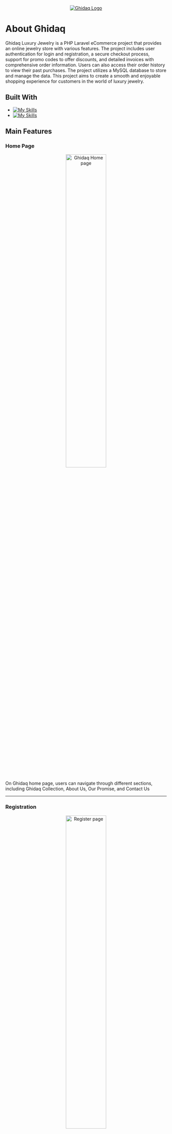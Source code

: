 <!-- PROJECT LOGO -->
<div align="center">
  <a href="https://github.com/vMohd/ghidaq">
    <img src="media/ghidaq-logo.png" alt=" Ghidaq Logo">
  </a>
</div>



# About Ghidaq
Ghidaq Luxury Jewelry is a PHP Laravel eCommerce project that provides an online jewelry store with various features. The project includes user authentication for login and registration, a secure checkout process, support for promo codes to offer discounts, and detailed invoices with comprehensive order information. Users can also access their order history to view their past purchases. The project utilizes a MySQL database to store and manage the data. This project aims to create a smooth and enjoyable shopping experience for customers in the world of luxury jewelry.

## Built With

* [![My Skills](https://skills.thijs.gg/icons?i=bootstrap,html,css)](https://skills.thijs.gg)
* [![My Skills](https://skills.thijs.gg/icons?i=php,laravel,mysql)](https://skills.thijs.gg)

## Main Features

### Home Page
<div align="center">
  <img src="media/Home.gif" width="50%" alt="Ghidaq Home page">
</div>
On Ghidaq home page, users can navigate through different sections, including Ghidaq Collection, About Us, Our Promise, and Contact Us

---

### Registration
<div align="center">
  <img src="media/Register.gif" width="50%" alt="Register page">
</div>
To Register, simply click on the "Register" button located in the top-right corner of the page's navbar. This will direct you to the registration form, where you can fill in the required information and submit the form to create your account.

---

### Login 
<div align="center">
  <img src="media/Login.gif" width="50%" alt="Login page">
</div>
To Login, click on the "Login" button located in the top-right corner of the page's navbar. This will take you to the login form where you can enter your credentials and access your account.

---

### Validation
<div align="center">
  <img src="media/Validation.gif" width="50%" alt="Validation">
</div>
Before allowing users to submit their input, the system performs thorough validation to ensure the accuracy and integrity of the data.

---

### Logout
<div align="center">
  <img src="media/Logout.gif" width="50%" alt="Logout page">
</div>
To logout, you can click on the "Logout" button located in the drop-down menu, which is accessible by clicking on your account name at the top-right corner of the page. 

---

### Checkout 
<div align="center">
  <img src="media/Checkout.gif" width="50%" alt="Checkout page">
</div>
To complete the purchase, users need to provide the necessary billing information on the checkout page. Furthermore, they can apply promo codes during the process to take advantage of any available discounts.

---

### Invoice 
<div align="center">
  <img src="media/Invoice.gif" width="50%" alt="Invoice page">
</div>
After the checkout, users will be redirected to the invoice page, confirming their successful order. They can click on "Show Details" to view all the additional information about their order.

---

### Orders Page
<div align="center">
  <img src="media/Orders.gif" width="50%" alt="Orders page">
</div>
Users can access and view all of their orders by clicking on the My Orders button located in the drop-down menu, which is accessible by clicking on their account name at the top-right corner of the page.

---


<!-- GETTING STARTED -->

## Getting Started

#### Prerequisites 

* PHP
* Composer
* Laravel
* MySQL
* Web Server (XAMPP)
* Text Editor/IDE (VS Code)

## Installation

To get started with this project, follow the steps below:

1. Install the PHP dependencies by running the following command:

`composer install`

2. Install the JavaScript dependencies by running the following command:

`npm install`

3. Create a copy of the .env.example file and rename it to .env. Or You can use the following command:

`cp .env.example .env`

4. Generate an application key by running the following command:

`php artisan key:generate`

5. Configure the database settings in the .env file with your database credentials.

6. Run the database migrations to create the required tables in the database:

`php artisan migrate`

7. Seed the database with all the necessary data:

`php artisan db:seed`

8. Compile the assets by running the following command:

`npm run dev`

9. Start the development server by running the following command:

`php artisan serve`


That's it! You have successfully installed and set it up. You can now start exploring and using the features of this PHP Laravel project.


#### **Important: Database Seeding Instructions**

To ensure the project functions correctly, it's important to populate the database with initial data, including items and promo codes. Before running the following commands, please make sure you have a working database connection configured.

1. Run the following command to seed the database with items:

**`php artisan db:seed --class=ItemSeeder`**

2. Run the following command to seed the database with promo codes:

**`php artisan db:seed --class=PromoSeeder`**

Alternatively, you can run the following command to seed the database with all the necessary data in one go:

**`php artisan db:seed`**

These commands will populate the database with sample items and promo codes, allowing you to test and explore the project's features.

Feel free to modify the seeders or add more data as needed.

Thank you for using Ghidaq Luxury Jewelry!

